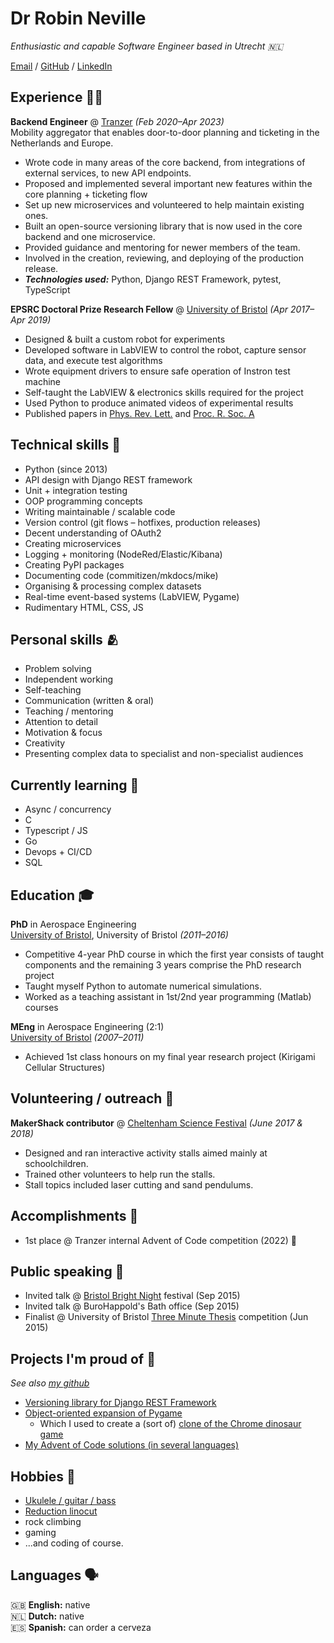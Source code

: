 # Dr Robin Neville

_Enthusiastic and capable Software Engineer based in Utrecht 🇳🇱_

[Email](mailto:robin.m.neville@gmail.com) / [GitHub](https://github.com/binnev/) / [LinkedIn](https://www.linkedin.com/in/robinneville/)

## Experience 🧑‍💻

[//]: # (todo: Maybe it'd be better to highlight one achievement per place? )

**Backend Engineer** @ [Tranzer](https://tranzer.com/) _(Feb 2020–Apr 2023)_ <br>
Mobility aggregator that enables door-to-door planning and ticketing in the Netherlands and Europe.

- Wrote code in many areas of the core backend, from integrations of external services, to new API endpoints.  
- Proposed and implemented several important new features within the core planning + ticketing flow
- Set up new microservices and volunteered to help maintain existing ones.
- Built an open-source versioning library that is now used in the core backend and one microservice.
- Provided guidance and mentoring for newer members of the team. 
- Involved in the creation, reviewing, and deploying of the production release.
- **_Technologies used:_** Python, Django REST Framework, pytest, TypeScript

**EPSRC Doctoral Prize Research Fellow** @ [University of Bristol](http://www.bristol.ac.uk/composites/) _(Apr 2017–Apr 2019)_ <br>

- Designed & built a custom robot for experiments
- Developed software in LabVIEW to control the robot, capture sensor data, and execute test algorithms
- Wrote equipment drivers to ensure safe operation of Instron test machine
- Self-taught the LabVIEW & electronics skills required for the project
- Used Python to produce animated videos of experimental results
- Published papers in [Phys. Rev. Lett.](https://journals.aps.org/prl/abstract/10.1103/PhysRevLett.120.254101) and [Proc. R. Soc. A](https://royalsocietypublishing.org/doi/full/10.1098/rspa.2019.0576)

## Technical skills 🦾

- Python (since 2013)
- API design with Django REST framework
- Unit + integration testing
- OOP programming concepts
- Writing maintainable / scalable code
- Version control (git flows – hotfixes, production releases)
- Decent understanding of OAuth2
- Creating microservices
- Logging + monitoring (NodeRed/Elastic/Kibana)
- Creating PyPI packages
- Documenting code (commitizen/mkdocs/mike)
- Organising & processing complex datasets
- Real-time event-based systems (LabVIEW, Pygame)
- Rudimentary HTML, CSS, JS

## Personal skills 🫂

- Problem solving
- Independent working
- Self-teaching
- Communication (written & oral)
- Teaching / mentoring
- Attention to detail
- Motivation & focus
- Creativity
- Presenting complex data to specialist and non-specialist audiences

## Currently learning 📖

- Async / concurrency
- C 
- Typescript / JS
- Go
- Devops + CI/CD
- SQL

## Education 🎓

**PhD** in Aerospace Engineering <br>
[University of Bristol](http://www.bristol.ac.uk/composites/), University of Bristol _(2011–2016)_

- Competitive 4-year PhD course in which the first year consists of taught components and the remaining 3 years comprise
  the PhD research project
- Taught myself Python to automate numerical simulations.
- Worked as a teaching assistant in 1st/2nd year programming (Matlab) courses

**MEng** in Aerospace Engineering (2:1) <br> 
[University of Bristol](https://www.bristol.ac.uk/) _(2007–2011)_
- Achieved 1st class honours on my final year research project (Kirigami Cellular Structures)

## Volunteering / outreach 🫶

**MakerShack contributor** @ [Cheltenham Science Festival](https://www.cheltenhamfestivals.com/science) _(June 2017 & 2018)_ <br>

- Designed and ran interactive activity stalls aimed mainly at schoolchildren.
- Trained other volunteers to help run the stalls.
- Stall topics included laser cutting and sand pendulums. 

## Accomplishments 🥲

- 1st place @ Tranzer internal Advent of Code competition (2022) 🌟

## Public speaking 🎤
- Invited talk @ [Bristol Bright Night](https://www.bristol.ac.uk/cabot/events/2015/bristol-bright-night.html) festival (Sep 2015)
- Invited talk @ BuroHappold's Bath office (Sep 2015)
- Finalist @ University of Bristol [Three Minute Thesis](http://www.bristol.ac.uk/engineering/news/2015/3mt.html) competition (Jun 2015)

## Projects I'm proud of 👾

_See also [my github](https://github.com/binnev)_

- [Versioning library for Django REST Framework](https://pypi.org/project/djangorestframework-versioning/)
- [Object-oriented expansion of Pygame](https://github.com/binnev/robingame)
  - Which I used to create a (sort of) [clone of the Chrome dinosaur game](https://github.com/binnev/dino-jump)
- [My Advent of Code solutions (in several languages)](https://github.com/binnev/advent-of-code)

## Hobbies 🎸

- [Ukulele / guitar / bass](https://www.youtube.com/watch?v=HFDQyDbb_vM&ab_channel=RobinNMusic)
- [Reduction linocut](https://www.instagram.com/wash_and_ink/)
- rock climbing
- gaming
- ...and coding of course.

## Languages 🗣️

🇬🇧 **English:** native <br>
🇳🇱 **Dutch:** native <br>
🇪🇸 **Spanish:** can order a cerveza <br>
